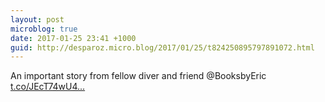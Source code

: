 ```yaml
---
layout: post
microblog: true
date: 2017-01-25 23:41 +1000
guid: http://desparoz.micro.blog/2017/01/25/t824250895797891072.html
---
```

An important story from fellow diver and friend @BooksbyEric [t.co/JEcT74wU4...](https://t.co/JEcT74wU4Z)
